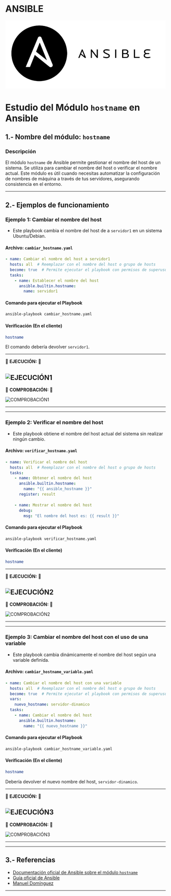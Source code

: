 # ANSIBLE

![ansible](/ansible1.png)

# **Estudio del Módulo `hostname` en Ansible**  

## **1.- Nombre del módulo: `hostname`**  

### **Descripción**  

El módulo `hostname` de Ansible permite gestionar el nombre del host de un sistema. Se utiliza para cambiar el nombre del host o verificar el nombre actual. Este módulo es útil cuando necesitas automatizar la configuración de nombres de máquina a través de tus servidores, asegurando consistencia en el entorno.

---

## **2.- Ejemplos de funcionamiento**  

### **Ejemplo 1: Cambiar el nombre del host**  
- Este playbook cambia el nombre del host de a `servidor1` en un sistema Ubuntu/Debian.

#### **Archivo:** `cambiar_hostname.yaml`
```yaml
- name: Cambiar el nombre del host a servidor1
  hosts: all  # Reemplazar con el nombre del host o grupo de hosts
  become: true  # Permite ejecutar el playbook con permisos de superusuario  
  tasks:
    - name: Establecer el nombre del host
      ansible.builtin.hostname:
        name: servidor1
```
#### **Comando para ejecutar el Playbook**
```bash
ansible-playbook cambiar_hostname.yaml
```

#### **Verificación (En el cliente)**  
```bash
hostname
```
El comando debería devolver `servidor1`.

--- 

🚨 **EJECUCIÓN:** 🚨

![EJECUCIÓN1](/img/EJECUCIÓN1.png)
---

🚨 **COMPROBACIÓN:** 🚨

![COMPROBACIÓN1](/img/COMPROBACIÓN1.png)

---
--- 

### **Ejemplo 2: Verificar el nombre del host**  
- Este playbook obtiene el nombre del host actual del sistema sin realizar ningún cambio.

#### **Archivo:** `verificar_hostname.yaml`
```yaml
- name: Verificar el nombre del host
  hosts: all  # Reemplazar con el nombre del host o grupo de hosts
  tasks:
    - name: Obtener el nombre del host
      ansible.builtin.hostname:
        name: "{{ ansible_hostname }}"
      register: result

    - name: Mostrar el nombre del host
      debug:
        msg: "El nombre del host es: {{ result }}"
```
#### **Comando para ejecutar el Playbook**
```bash
ansible-playbook verificar_hostname.yaml
```

#### **Verificación (En el cliente)**  
```bash
hostname
```

--- 

🚨 **EJECUCIÓN:** 🚨

![EJECUCIÓN2](/img/EJECUCIÓN2.png)
---

🚨 **COMPROBACIÓN:** 🚨

![COMPROBACIÓN2](/img/COMPROBACIÓN2.png)

---
--- 

### **Ejemplo 3: Cambiar el nombre del host con el uso de una variable**  
- Este playbook cambia dinámicamente el nombre del host según una variable definida.

#### **Archivo:** `cambiar_hostname_variable.yaml`
```yaml
- name: Cambiar el nombre del host con una variable
  hosts: all  # Reemplazar con el nombre del host o grupo de hosts
  become: true  # Permite ejecutar el playbook con permisos de superusuario  
  vars:
    nuevo_hostname: servidor-dinamico
  tasks:
    - name: Cambiar el nombre del host
      ansible.builtin.hostname:
        name: "{{ nuevo_hostname }}"
```
#### **Comando para ejecutar el Playbook**
```bash
ansible-playbook cambiar_hostname_variable.yaml
```

#### **Verificación (En el cliente)**  
```bash
hostname
```
Debería devolver el nuevo nombre del host, `servidor-dinamico`.

---  

🚨 **EJECUCIÓN:** 🚨

![EJECUCIÓN3](/img/EJECUCIÓN3.png)
---

🚨 **COMPROBACIÓN:** 🚨

![COMPROBACIÓN3](/img/COMPROBACIÓN3.png)

---
--- 

## **3.- Referencias**  
- [Documentación oficial de Ansible sobre el módulo `hostname`](https://docs.ansible.com/ansible/latest/collections/ansible/builtin/hostname_module.html#ansible-collections-ansible-builtin-hostname-module)  
- [Guía oficial de Ansible](https://docs.ansible.com/ansible/latest/user_guide/index.html)  
- [Manuel Domínguez](https://github.com/mftienda)
---
